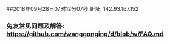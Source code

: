 ##2018年09月28日07时12分07秒 新址: 142.93.167.152
### 兔友常见问题及解答: https://github.com/wanggonging/d/blob/w/FAQ.md
